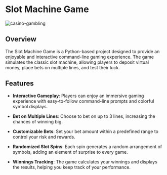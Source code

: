 # Slot Machine Game

![casino-gambling](https://github.com/ArvindeepSingh/Slot-Machine-Game/assets/147825061/3fe676f3-b19e-405e-8a52-62e1cf258916)

## Overview

The Slot Machine Game is a Python-based project designed to provide an enjoyable and interactive command-line gaming experience. The game simulates the classic slot machine, allowing players to deposit virtual money, place bets on multiple lines, and test their luck.

## Features

- **Interactive Gameplay**: Players can enjoy an immersive gaming experience with easy-to-follow command-line prompts and colorful symbol displays.

- **Bet on Multiple Lines**: Choose to bet on up to 3 lines, increasing the chances of winning big.

- **Customizable Bets**: Set your bet amount within a predefined range to control your risk and rewards.

- **Randomized Slot Spins**: Each spin generates a random arrangement of symbols, adding an element of surprise to every game.

- **Winnings Tracking**: The game calculates your winnings and displays the results, helping you keep track of your performance.

